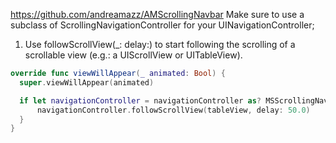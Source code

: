 https://github.com/andreamazz/AMScrollingNavbar
Make sure to use a subclass of ScrollingNavigationController for your UINavigationController;
1. Use followScrollView(_: delay:) to start following the scrolling of a scrollable view (e.g.: a UIScrollView or UITableView).

  ```swift
  override func viewWillAppear(_ animated: Bool) {
    super.viewWillAppear(animated)

    if let navigationController = navigationController as? MSScrollingNavigationController {
        navigationController.followScrollView(tableView, delay: 50.0)
    }
}
  ```